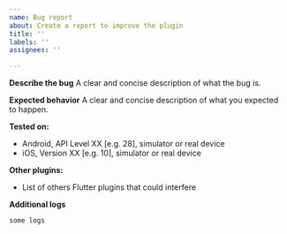 ```yaml
---
name: Bug report
about: Create a report to improve the plugin
title: ''
labels: ''
assignees: ''

---
```


**Describe the bug**
A clear and concise description of what the bug is.

**Expected behavior**
A clear and concise description of what you expected to happen.

**Tested on:**
 - Android, API Level XX [e.g. 28], simulator or real device
 - iOS, Version XX [e.g. 10], simulator or real device

**Other plugins:**
 - List of others Flutter plugins that could interfere


**Additional logs**


``` shell
some logs
```
